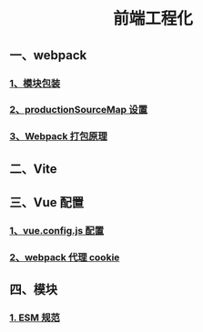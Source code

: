 # <center>前端工程化</center>

## 一、webpack

### [1、模块包装](./前端路由原理解析和实现/模块包装.md)

### [2、productionSourceMap 设置](./前端路由原理解析和实现/productionSourceMap设置.md)

### [3、Webpack 打包原理](./Webpack打包原理/Webpack打包原理.md)

## 二、Vite

## 三、Vue 配置

### [1、vue.config.js 配置](./webpack/vue.config.js配置/vue.config.js配置.md)

### [2、webpack 代理 cookie](./webpack/webpack代理cookie/webpack代理cookie.md)

## 四、模块

### [1. ESM 规范](ESM.md)

